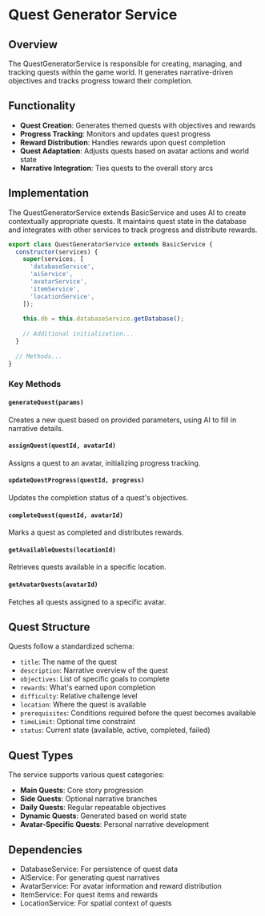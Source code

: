 # Quest Generator Service

## Overview
The QuestGeneratorService is responsible for creating, managing, and tracking quests within the game world. It generates narrative-driven objectives and tracks progress toward their completion.

## Functionality
- **Quest Creation**: Generates themed quests with objectives and rewards
- **Progress Tracking**: Monitors and updates quest progress
- **Reward Distribution**: Handles rewards upon quest completion
- **Quest Adaptation**: Adjusts quests based on avatar actions and world state
- **Narrative Integration**: Ties quests to the overall story arcs

## Implementation
The QuestGeneratorService extends BasicService and uses AI to create contextually appropriate quests. It maintains quest state in the database and integrates with other services to track progress and distribute rewards.

```javascript
export class QuestGeneratorService extends BasicService {
  constructor(services) {
    super(services, [
      'databaseService',
      'aiService',
      'avatarService',
      'itemService',
      'locationService',
    ]);
    
    this.db = this.databaseService.getDatabase();
    
    // Additional initialization...
  }
  
  // Methods...
}
```

### Key Methods

#### `generateQuest(params)`
Creates a new quest based on provided parameters, using AI to fill in narrative details.

#### `assignQuest(questId, avatarId)`
Assigns a quest to an avatar, initializing progress tracking.

#### `updateQuestProgress(questId, progress)`
Updates the completion status of a quest's objectives.

#### `completeQuest(questId, avatarId)`
Marks a quest as completed and distributes rewards.

#### `getAvailableQuests(locationId)`
Retrieves quests available in a specific location.

#### `getAvatarQuests(avatarId)`
Fetches all quests assigned to a specific avatar.

## Quest Structure
Quests follow a standardized schema:
- `title`: The name of the quest
- `description`: Narrative overview of the quest
- `objectives`: List of specific goals to complete
- `rewards`: What's earned upon completion
- `difficulty`: Relative challenge level
- `location`: Where the quest is available
- `prerequisites`: Conditions required before the quest becomes available
- `timeLimit`: Optional time constraint
- `status`: Current state (available, active, completed, failed)

## Quest Types
The service supports various quest categories:
- **Main Quests**: Core story progression
- **Side Quests**: Optional narrative branches
- **Daily Quests**: Regular repeatable objectives
- **Dynamic Quests**: Generated based on world state
- **Avatar-Specific Quests**: Personal narrative development

## Dependencies
- DatabaseService: For persistence of quest data
- AIService: For generating quest narratives
- AvatarService: For avatar information and reward distribution
- ItemService: For quest items and rewards
- LocationService: For spatial context of quests